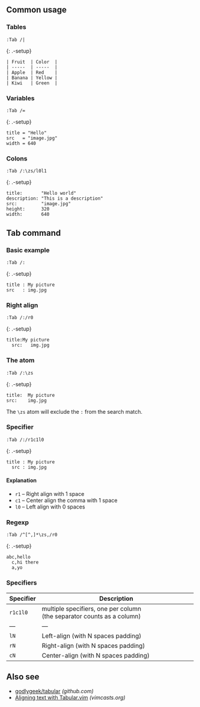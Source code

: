 Common usage
------------

### Tables

    :Tab /|

{: .-setup}

    | Fruit  | Color  |
    | -----  | -----  |
    | Apple  | Red    |
    | Banana | Yellow |
    | Kiwi   | Green  |

### Variables

    :Tab /=

{: .-setup}

    title = "Hello"
    src   = "image.jpg"
    width = 640

### Colons

    :Tab /:\zs/l0l1

{: .-setup}

    title:       "Hello world"
    description: "This is a description"
    src:         "image.jpg"
    height:      320
    width:       640

Tab command
-----------

### Basic example

    :Tab /:

{: .-setup}

    title : My picture
    src   : img.jpg

### Right align

    :Tab /:/r0

{: .-setup}

    title:My picture
      src:   img.jpg

### The atom

    :Tab /:\zs

{: .-setup}

    title:  My picture
    src:    img.jpg

The `\zs` atom will exclude the `:` from the search match.

### Specifier

    :Tab /:/r1c1l0

{: .-setup}

    title : My picture
      src : img.jpg

#### Explanation

-   `r1` – Right align with 1 space
-   `c1` – Center align the comma with 1 space
-   `l0` – Left align with 0 spaces

### Regexp

    :Tab /^[^,]*\zs,/r0

{: .-setup}

    abc,hello
      c,hi there
      a,yo

### Specifiers

<table style="width:99%;"><colgroup><col style="width: 10%" /><col style="width: 89%" /></colgroup><thead><tr class="header"><th>Specifier</th><th>Description</th></tr></thead><tbody><tr class="odd"><td><code>r1c1l0</code></td><td>multiple specifiers, one per column<br />
(the separator counts as a column)</td></tr><tr class="even"><td>—</td><td>—</td></tr><tr class="odd"><td><code>lN</code></td><td>Left-align (with N spaces padding)</td></tr><tr class="even"><td><code>rN</code></td><td>Right-align (with N spaces padding)</td></tr><tr class="odd"><td><code>cN</code></td><td>Center-align (with N spaces padding)</td></tr></tbody></table>

Also see
--------

-   [godlygeek/tabular](https://github.com/godlygeek/tabular) *(github.com)*
-   [Aligning text with Tabular.vim](http://vimcasts.org/episodes/aligning-text-with-tabular-vim/) *(vimcasts.org)*
